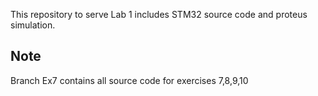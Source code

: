 This repository to serve Lab 1 includes STM32 source code and proteus simulation.

## Note

Branch Ex7 contains all source code for exercises 7,8,9,10

